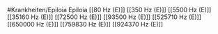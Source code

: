 #Krankheiten/Epiloia
Epiloia
[[80 Hz (E)]]
[[350 Hz (E)]]
[[5500 Hz (E)]]
[[35160 Hz (E)]]
[[72500 Hz (E)]]
[[93500 Hz (E)]]
[[525710 Hz (E)]]
[[650000 Hz (E)]]
[[759830 Hz (E)]]
[[924370 Hz (E)]]